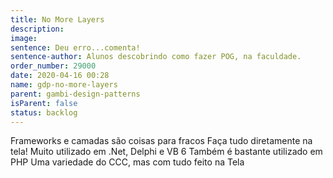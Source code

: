 ```yaml
---
title: No More Layers
description:
image:
sentence: Deu erro...comenta!
sentence-author: Alunos descobrindo como fazer POG, na faculdade.
order_number: 29000
date: 2020-04-16 00:28
name: gdp-no-more-layers
parent: gambi-design-patterns
isParent: false
status: backlog
---
```

Frameworks e camadas são coisas para fracos
Faça tudo diretamente na tela!
Muito utilizado em .Net, Delphi e VB 6
Também é bastante utilizado em PHP
Uma variedade do CCC, mas com tudo feito na Tela
